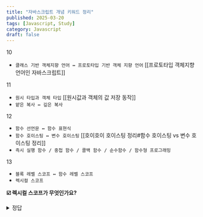 ```yaml
---
title: "자바스크립트 개념 키워드 정리"
published: 2025-03-20
tags: [Javascript, Study]
category: Javascript
draft: false
---
```


10
- `클래스 기반 객체지향 언어 ↔️ 프로토타입 기반 객체 지향 언어` [[프로토타입 객체지향 언어인 자바스크립트]] 

11
- `원시 타입과 객체 타입` [[원시값과 객체의 값 저장 동작]] 
- `얕은 복사 ↔️ 깊은 복사`

12
- `함수 선언문 ↔️ 함수 표현식`
- `함수 호이스팅 ↔️ 변수 호이스팅` [[호이호이 호이스팅 정리#함수 호이스팅 vs 변수 호이스팅 정리]]
- `즉시 실행 함수 / 중첩 함수 / 콜백 함수 / 순수함수 / 함수형 프로그래밍`

13
- `블록 레벨 스코프 ↔️ 함수 레벨 스코프`
- `렉시컬 스코프`

**☑️ 렉시컬 스코프가 무엇인가요?**

<details>
<summary>정답</summary>

렉시컬 스코프(Lexical Scope)는 함수가 선언된 위치를 기준으로 변수의 유효 범위(Scope)가 결정되는 방식을 의미한다. 
즉, 함수가 어디서 호출되었는지가 아니라, 어디서 선언되었는지가 중요하다. 

자바스크립트는 렉시컬 스코프를 따르므로, 함수 내부에서 변수를 찾을 때 자신의 스코프에서 먼저 찾고, 없으면 바깥(상위) 스코프에서 찾는다. 
이를 스코프 체인(Scope Chain) 이라고 한다.